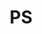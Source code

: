 ---
category: [PS] #Category ID.
hue: var(--c-themeHueRed) #Category hue. See note [1].
title: PS #Category title.
description: Solution
---